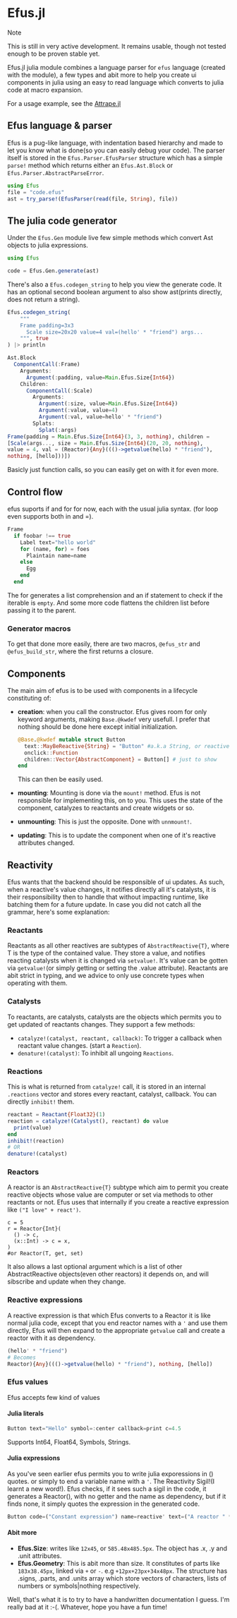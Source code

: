 # Efus.jl

> [!NOTE]
> This is still in very active development. It remains usable, though not tested enough to be proven stable yet.

Efus.jl julia module combines a language parser for `efus` language
(created with the module), a few types and abit more to help you create ui
components in julia using an easy to read language which converts to julia code at
macro expansion.

For a usage example, see the [Attrape.jl](https://github.com/ken-morel/Attrape.jl)

## Efus language & parser

Efus is a pug-like language, with indentation based hierarchy and made to
let you know what is done(so you can easily debug your code).
The parser itself is stored in the `Efus.Parser.EfusParser` structure which
has a simple `parse!` method which returns either an `Efus.Ast.Block`
or `Efus.Parser.AbstractParseError`.

```julia
using Efus
file = "code.efus"
ast = try_parse!(EfusParser(read(file, String), file))

```

## The julia code generator

Under the `Efus.Gen` module live few simple methods which convert Ast
objects to julia expressions.

```julia
using Efus

code = Efus.Gen.generate(ast)
```

There's also a `Efus.codegen_string` to help you view the generate
code. It has an optional second boolean argument to also show
ast(prints directly, does not return a string).

```julia
Efus.codegen_string(
    """
    Frame padding=3x3
      Scale size=20x20 value=4 val=(hello' * "friend") args...
    """, true
) |> println

Ast.Block
  ComponentCall(:Frame)
    Arguments:
      Argument(:padding, value=Main.Efus.Size{Int64})
    Children:
      ComponentCall(:Scale)
        Arguments:
          Argument(:size, value=Main.Efus.Size{Int64})
          Argument(:value, value=4)
          Argument(:val, value=hello' * "friend")
        Splats:
          Splat(:args)
Frame(padding = Main.Efus.Size{Int64}(3, 3, nothing), children =
[Scale(args..., size = Main.Efus.Size{Int64}(20, 20, nothing),
value = 4, val = (Reactor){Any}((()->getvalue(hello) * "friend"),
nothing, [hello]))])
```

Basicly just function calls, so you can easily get on with it for
even more.

## Control flow

efus suports if and for for now, each with the usual julia syntax.
(for loop even supports both in and =).

```julia
Frame
  if foobar !== true
    Label text="hello world"
    for (name, for) = foes
      Plaintain name=name
    else
      Egg
    end
  end
```

The for generates a list comprehension and an if statement
to check if the iterable is `empty`. And some more code
flattens the children list before passing it to the parent.

### Generator macros

To get that done more easily, there are two macros, `@efus_str` and
`@efus_build_str`, where the first returns a closure.

## Components

The main aim of efus is to be used with components in a lifecycle
constituting of:

- **creation**: when you call the constructor. Efus gives room
  for only keyword arguments, making `Base.@kwdef` very usefull.
  I prefer that nothing should be done here except initial initialization.

  ```julia
  @Base.@kwdef mutable struct Button
    text::MayBeReactive{String} = "Button" #a.k.a String, or reactive
    onclick::Function
    children::Vector{AbstractComponent} = Button[] # just to show
  end
  ```

  This can then be easily used.

- **mounting**: Mounting is done via the `mount!` method.
  Efus is not responsible for implementing this, on to you.
  This uses the state of the component, catalyzes to reactants
  and create widgets or so.
- **unmounting**: This is just the opposite. Done with `unnmount!`.
- **updating**: This is to update the component when
  one of it's reactive attributes changed.

## Reactivity

Efus wants that the backend should be responsible of ui updates.
As such, when a reactive's value changes, it notifies directly
all it's catalysts, it is their responsibility then to
handle that without impacting runtime, like batching them
for a future update. In case you did not catch all the grammar,
here's some explanation:

### Reactants

Reactants as all other reactives are subtypes of
`AbstractReactive{T}`, where T is the type of the contained
value. They store a value, and notifies reacting
catalysts when it is changed via `setvalue!`. It's
value can be gotten via `getvalue!`(or simply getting
or setting the .value attribute).
Reactants are abit strict in typing, and we advice to only
use concrete types when operating with them.

### Catalysts

To reactants, are catalysts, catalysts are the objects
which permits you to get updated of reactants changes.
They support a few methods:

- `catalyze!(catalyst, reactant, callback)`: To trigger
  a callback when reactant value changes. (start
  a `Reaction`).
- `denature!(catalyst)`: To inhibit all ungoing
  `Reactions`.

### Reactions

This is what is returned from `catalyze!` call, it is
stored in an internal `.reactions` vector and
stores every reactant, catalyst, callback. You
can directly `inhibit!` them.

```julia
reactant = Reactant{Float32}(1)
reaction = catalyze!(Catalyst(), reactant) do value
  print(value)
end
inhibit!(reaction)
# OR
denature!(catalyst)
```

### Reactors

A reactor is an `AbstractReactive{T}` subtype which aim
to permit you create reactive objects whose value are
computer or set via methods to other reactants or not.
Efus uses that internally if you create a reactive
expression like `("I love" + react')`.

```
c = 5
r = Reactor{Int}(
  () -> c,
  (x::Int) -> c = x,
)
#or Reactor(T, get, set)
```

It also allows a last optional argument which is a list
of other AbstractReactive objects(even other reactors) it depends on,
and will sibscribe and update when they change.

### Reactive expressions

A reactive expression is that which Efus converts to a Reactor
it is like normal julia code, except that you end
reactor names with a `'` and use them directly, Efus will
then expand to the appropriate `getvalue` call and create
a reactor with it as dependency.

```julia
(hello' * "friend")
# Becomes
Reactor){Any}((()->getvalue(hello) * "friend"), nothing, [hello])
```

### Efus values

Efus accepts few kind of values

#### Julia literals

```julia
Button text="Hello" symbol=:center callback=print c=4.5
```

Supports Int64, Float64, Symbols, Strings.

#### Julia expressions

As you've seen earlier efus permits you to write julia
exporessions in () quotes. or simply to end a variable name
with a `'`. The Reactivity Sigil!(I learnt a new word!).
Efus checks, if it sees such a sigil in the code, it
generates a Reactor(), with no getter and the name
as dependency, but if it finds none, it simply
quotes the expression in the generated code.

```julia
Button code=("Constant expression") name=reactive' text=("A reactor " * here')
```

#### Abit more

- **Efus.Size**: writes like `12x45`, or `585.48x485.5px`. The object
  has .x, .y and .unit attributes.
- **Efus.Geometry**: This is abit more than size. It constitutes
  of parts like `183x38.45px`, linked via `+` or `-`.
  e.g `+12px+23px+34x48px`. The structure has .signs, .parts, and .units
  array which store vectors of characters, lists of numbers or symbols|nothing respectively.

Well, that's what it is to try to have a handwritten documentation I guess. I'm really
bad at it :-(. Whatever, hope you have a fun time!
